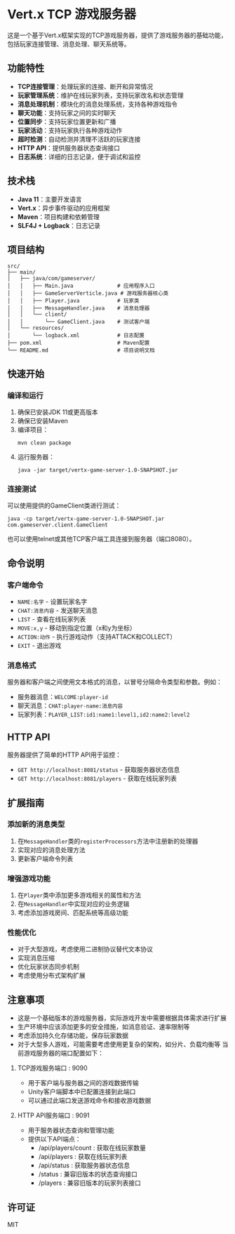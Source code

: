 # Vert.x TCP 游戏服务器

这是一个基于Vert.x框架实现的TCP游戏服务器，提供了游戏服务器的基础功能，包括玩家连接管理、消息处理、聊天系统等。

## 功能特性

- **TCP连接管理**：处理玩家的连接、断开和异常情况
- **玩家管理系统**：维护在线玩家列表，支持玩家改名和状态管理
- **消息处理机制**：模块化的消息处理系统，支持各种游戏指令
- **聊天功能**：支持玩家之间的实时聊天
- **位置同步**：支持玩家位置更新和广播
- **玩家活动**：支持玩家执行各种游戏动作
- **超时检测**：自动检测并清理不活跃的玩家连接
- **HTTP API**：提供服务器状态查询接口
- **日志系统**：详细的日志记录，便于调试和监控

## 技术栈

- **Java 11**：主要开发语言
- **Vert.x**：异步事件驱动的应用框架
- **Maven**：项目构建和依赖管理
- **SLF4J + Logback**：日志记录

## 项目结构

```
src/
├── main/
│   ├── java/com/gameserver/
│   │   ├── Main.java              # 应用程序入口
│   │   ├── GameServerVerticle.java # 游戏服务器核心类
│   │   ├── Player.java            # 玩家类
│   │   ├── MessageHandler.java    # 消息处理器
│   │   └── client/
│   │       └── GameClient.java    # 测试客户端
│   └── resources/
│       └── logback.xml            # 日志配置
├── pom.xml                        # Maven配置
└── README.md                      # 项目说明文档
```

## 快速开始

### 编译和运行

1. 确保已安装JDK 11或更高版本
2. 确保已安装Maven
3. 编译项目：
   ```
   mvn clean package
   ```
4. 运行服务器：
   ```
   java -jar target/vertx-game-server-1.0-SNAPSHOT.jar
   ```

### 连接测试

可以使用提供的GameClient类进行测试：

```
java -cp target/vertx-game-server-1.0-SNAPSHOT.jar com.gameserver.client.GameClient
```

也可以使用telnet或其他TCP客户端工具连接到服务器（端口8080）。

## 命令说明

### 客户端命令

- `NAME:名字` - 设置玩家名字
- `CHAT:消息内容` - 发送聊天消息
- `LIST` - 查看在线玩家列表
- `MOVE:x,y` - 移动到指定位置（x和y为坐标）
- `ACTION:动作` - 执行游戏动作（支持ATTACK和COLLECT）
- `EXIT` - 退出游戏

### 消息格式

服务器和客户端之间使用文本格式的消息，以冒号分隔命令类型和参数。例如：

- 服务器消息：`WELCOME:player-id`
- 聊天消息：`CHAT:player-name:消息内容`
- 玩家列表：`PLAYER_LIST:id1:name1:level1,id2:name2:level2`

## HTTP API

服务器提供了简单的HTTP API用于监控：

- `GET http://localhost:8081/status` - 获取服务器状态信息
- `GET http://localhost:8081/players` - 获取在线玩家列表

## 扩展指南

### 添加新的消息类型

1. 在`MessageHandler`类的`registerProcessors`方法中注册新的处理器
2. 实现对应的消息处理方法
3. 更新客户端命令列表

### 增强游戏功能

1. 在`Player`类中添加更多游戏相关的属性和方法
2. 在`MessageHandler`中实现对应的业务逻辑
3. 考虑添加游戏房间、匹配系统等高级功能

### 性能优化

- 对于大型游戏，考虑使用二进制协议替代文本协议
- 实现消息压缩
- 优化玩家状态同步机制
- 考虑使用分布式架构扩展

## 注意事项

- 这是一个基础版本的游戏服务器，实际游戏开发中需要根据具体需求进行扩展
- 生产环境中应该添加更多的安全措施，如消息验证、速率限制等
- 考虑添加持久化存储功能，保存玩家数据
- 对于大型多人游戏，可能需要考虑使用更复杂的架构，如分片、负载均衡等
当前游戏服务器的端口配置如下：

1. TCP游戏服务端口 : 9090
   
   - 用于客户端与服务器之间的游戏数据传输
   - Unity客户端脚本中已配置连接到此端口
   - 可以通过此端口发送游戏命令和接收游戏数据
2. HTTP API服务端口 : 9091
   
   - 用于服务器状态查询和管理功能
   - 提供以下API端点：
     - /api/players/count : 获取在线玩家数量
     - /api/players : 获取在线玩家列表
     - /api/status : 获取服务器状态信息
     - /status : 兼容旧版本的状态查询接口
     - /players : 兼容旧版本的玩家列表接口

## 许可证

MIT